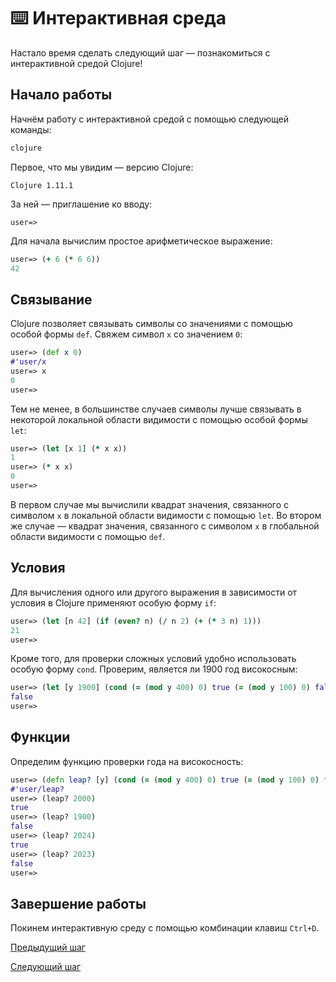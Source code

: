 # :keyboard: Интерактивная среда

Настало время сделать следующий шаг &mdash; познакомиться с интерактивной средой Clojure!

## Начало работы

Начнём работу с интерактивной средой с помощью следующей команды:

``` bash
clojure
```

Первое, что мы увидим &mdash; версию Clojure:

```
Clojure 1.11.1
```

За ней &mdash; приглашение ко вводу:

```
user=>
```

Для начала вычислим простое арифметическое выражение:

``` clojure
user=> (+ 6 (* 6 6))
42
```

## Связывание

Clojure позволяет связывать символы со значениями с помощью особой формы `def`. Свяжем символ `x` со значением `0`:

``` clojure
user=> (def x 0)
#'user/x
user=> x
0
user=>
```

Тем не менее, в большинстве случаев символы лучше связывать в некоторой локальной области видимости с помощью
особой формы `let`:

``` clojure
user=> (let [x 1] (* x x))
1
user=> (* x x)
0
user=>
```

В первом случае мы вычислили квадрат значения, связанного с символом `x` в локальной области видимости с помощью
`let`. Во втором же случае &mdash; квадрат значения, связанного с символом `x` в глобальной области видимости с
помощью `def`.

## Условия

Для вычисления одного или другого выражения в зависимости от условия в Clojure применяют особую форму `if`:

``` clojure
user=> (let [n 42] (if (even? n) (/ n 2) (+ (* 3 n) 1)))
21
user=>
```

Кроме того, для проверки сложных условий удобно использовать особую форму `cond`. Проверим, является ли 1900 год
високосным:

``` clojure
user=> (let [y 1900] (cond (= (mod y 400) 0) true (= (mod y 100) 0) false (= (mod y 4) 0) true :else false))
false
user=>
```

## Функции

Определим функцию проверки года на високосность:

``` clojure
user=> (defn leap? [y] (cond (= (mod y 400) 0) true (= (mod y 100) 0) false (= (mod y 4) 0) true :else false))
#'user/leap?
user=> (leap? 2000)
true
user=> (leap? 1900)
false
user=> (leap? 2024)
true
user=> (leap? 2023)
false
user=>
```

## Завершение работы

Покинем интерактивную среду с помощью комбинации клавиш `Ctrl+D`.

[Предыдущий шаг](installation.md)

[Следующий шаг](first_program.md)
